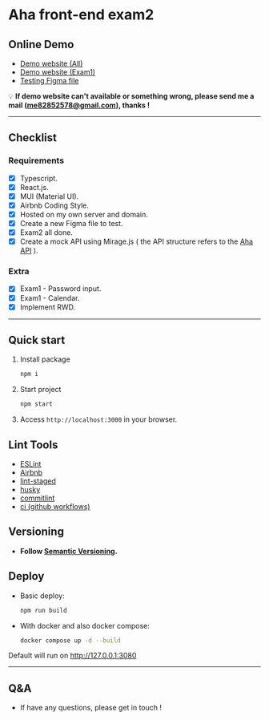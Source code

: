 # Aha front-end exam2

## Online Demo

- [Demo website (All)](https://aha-demo.jay-studio.net/)
- [Demo website (Exam1)](https://aha-demo.jay-studio.net/exam1)
- [Testing Figma file](https://www.figma.com/file/hEJSLsJD8JoCQq3z6HDQif/Front-end-Exam?node-id=0%3A1&t=nKFXVN6U317lB7i5-0)

💡 **If demo website can't available or something wrong, please send me a mail (me82852578@gmail.com), thanks !**

---

## Checklist

### Requirements

- [x] Typescript.
- [x] React.js.
- [x] MUI (Material UI).
- [x] Airbnb Coding Style.
- [x] Hosted on my own server and domain.
- [x] Create a new Figma file to test.
- [x] Exam2 all done.
- [x] Create a mock API using Mirage.js ( the API structure refers to the [Aha API](https://avl-frontend-exam.herokuapp.com) ).

### Extra

- [x] Exam1 - Password input.
- [x] Exam1 - Calendar.
- [x] Implement RWD.

---

## Quick start

1. Install package

    ```sh
    npm i
    ```

2. Start project

    ```sh
    npm start
    ```

3. Access `http://localhost:3000` in your browser.

## Lint Tools

- [ESLint](https://eslint.org/)
- [Airbnb](https://github.com/airbnb/javascript)
- [lint-staged](https://github.com/okonet/lint-staged)
- [husky](https://typicode.github.io/husky/#/?id=features)
- [commitlint](https://commitlint.js.org/#/)
- [ci (github workflows)](https://docs.github.com/en/actions/using-workflows)

## Versioning

- **Follow [Semantic Versioning](https://semver.org/).**

## Deploy

- Basic deploy:

  ```sh
  npm run build
  ```

- With docker and also docker compose:

  ```sh
  docker compose up -d --build
  ```

Default will run on <http://127.0.0.1:3080>

  ---

## Q&A

- If have any questions, please get in touch !
